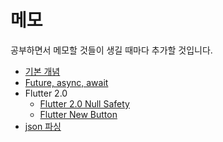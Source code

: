 # 메모

공부하면서 메모할 것들이 생길 때마다 추가할 것입니다.
- [기본 개념](./Basic/basic.md)
- [Future, async, await](./Future,async,await/async.md)
- Flutter 2.0
    - [Flutter 2.0 Null Safety](./Flutter_2.0_update/null_safety.md)
    - [Flutter New Button](./Flutter_2.0_update/new_button.md)
- [json 파싱](./json_parsing/parsing.md)

    
